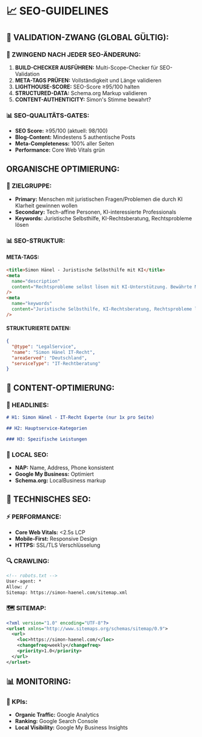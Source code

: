 # 📈 SEO-GUIDELINES

## **🔧 VALIDATION-ZWANG (GLOBAL GÜLTIG):**

### **🚨 ZWINGEND NACH JEDER SEO-ÄNDERUNG:**

1. **BUILD-CHECKER AUSFÜHREN:** Multi-Scope-Checker für SEO-Validation
2. **META-TAGS PRÜFEN:** Vollständigkeit und Länge validieren
3. **LIGHTHOUSE-SCORE:** SEO-Score ≥95/100 halten
4. **STRUCTURED-DATA:** Schema.org Markup validieren
5. **CONTENT-AUTHENTICITY:** Simon's Stimme bewahrt?

### **📊 SEO-QUALITÄTS-GATES:**

- **SEO Score:** ≥95/100 (aktuell: 98/100)
- **Blog-Content:** Mindestens 5 authentische Posts
- **Meta-Completeness:** 100% aller Seiten
- **Performance:** Core Web Vitals grün

## **ORGANISCHE OPTIMIERUNG:**

### **🎯 ZIELGRUPPE:**

- **Primary:** Menschen mit juristischen Fragen/Problemen die durch KI Klarheit gewinnen wollen
- **Secondary:** Tech-affine Personen, KI-interessierte Professionals
- **Keywords:** Juristische Selbsthilfe, KI-Rechtsberatung, Rechtsprobleme lösen

### **📊 SEO-STRUKTUR:**

#### **META-TAGS:**

```html
<title>Simon Hänel - Juristische Selbsthilfe mit KI</title>
<meta
  name="description"
  content="Rechtsprobleme selbst lösen mit KI-Unterstützung. Bewährte Methoden für juristische Klarheit ohne teure Anwälte."
/>
<meta
  name="keywords"
  content="Juristische Selbsthilfe, KI-Rechtsberatung, Rechtsprobleme lösen, Mindset schlägt Grosskonzern"
/>
```

#### **STRUKTURIERTE DATEN:**

```json
{
  "@type": "LegalService",
  "name": "Simon Hänel IT-Recht",
  "areaServed": "Deutschland",
  "serviceType": "IT-Rechtberatung"
}
```

## **📝 CONTENT-OPTIMIERUNG:**

### **🎨 HEADLINES:**

```markdown
# H1: Simon Hänel - IT-Recht Experte (nur 1x pro Seite)

## H2: Hauptservice-Kategorien

### H3: Spezifische Leistungen
```

### **📍 LOCAL SEO:**

- **NAP:** Name, Address, Phone konsistent
- **Google My Business:** Optimiert
- **Schema.org:** LocalBusiness markup

## **🔗 TECHNISCHES SEO:**

### **⚡ PERFORMANCE:**

- **Core Web Vitals:** <2.5s LCP
- **Mobile-First:** Responsive Design
- **HTTPS:** SSL/TLS Verschlüsselung

### **🔍 CRAWLING:**

```xml
<!-- robots.txt -->
User-agent: *
Allow: /
Sitemap: https://simon-haenel.com/sitemap.xml
```

### **🗺️ SITEMAP:**

```xml
<?xml version="1.0" encoding="UTF-8"?>
<urlset xmlns="http://www.sitemaps.org/schemas/sitemap/0.9">
  <url>
    <loc>https://simon-haenel.com/</loc>
    <changefreq>weekly</changefreq>
    <priority>1.0</priority>
  </url>
</urlset>
```

## **📊 MONITORING:**

### **🎯 KPIs:**

- **Organic Traffic:** Google Analytics
- **Ranking:** Google Search Console
- **Local Visibility:** Google My Business Insights
